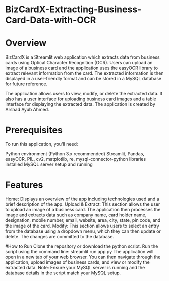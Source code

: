 # BizCardX-Extracting-Business-Card-Data-with-OCR

# Overview
BizCardX is a Streamlit web application which extracts data from business cards using Optical Character Recognition (OCR). Users can upload an image of a business card and the application uses the easyOCR library to extract relevant information from the card. The extracted information is then displayed in a user-friendly format and can be stored in a MySQL database for future reference.

The application allows users to view, modify, or delete the extracted data. It also has a user interface for uploading business card images and a table interface for displaying the extracted data. The application is created by Arshad Ayub Ahmed.

# Prerequisites
To run this application, you'll need:

Python environment (Python 3.x recommended)
Streamlit, Pandas, easyOCR, PIL, cv2, matplotlib, re, mysql-connector-python libraries installed
MySQL server setup and running

# Features
Home: Displays an overview of the app including technologies used and a brief description of the app.
Upload & Extract: This section allows the user to upload an image of a business card. The application then processes the image and extracts data such as company name, card holder name, designation, mobile number, email, website, area, city, state, pin code, and the image of the card.
Modify: This section allows users to select an entry from the database using a dropdown menu, which they can then update or delete. The changes are committed to the database.

#How to Run
Clone the repository or download the python script.
Run the script using the command line: streamlit run app.py
The application will open in a new tab of your web browser. You can then navigate through the application, upload images of business cards, and view or modify the extracted data.
Note: Ensure your MySQL server is running and the database details in the script match your MySQL setup.
